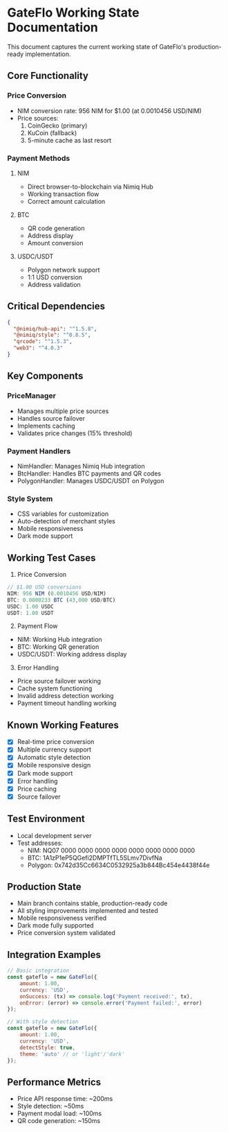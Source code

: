 # GateFlo Working State Documentation

This document captures the current working state of GateFlo's production-ready implementation.

## Core Functionality

### Price Conversion
- NIM conversion rate: 956 NIM for $1.00 (at 0.0010456 USD/NIM)
- Price sources:
  1. CoinGecko (primary)
  2. KuCoin (fallback)
  3. 5-minute cache as last resort

### Payment Methods
1. NIM
   - Direct browser-to-blockchain via Nimiq Hub
   - Working transaction flow
   - Correct amount calculation

2. BTC
   - QR code generation
   - Address display
   - Amount conversion

3. USDC/USDT
   - Polygon network support
   - 1:1 USD conversion
   - Address validation

## Critical Dependencies
```json
{
  "@nimiq/hub-api": "^1.5.8",
  "@nimiq/style": "^0.8.5",
  "qrcode": "^1.5.3",
  "web3": "^4.0.3"
}
```

## Key Components

### PriceManager
- Manages multiple price sources
- Handles source failover
- Implements caching
- Validates price changes (15% threshold)

### Payment Handlers
- NimHandler: Manages Nimiq Hub integration
- BtcHandler: Handles BTC payments and QR codes
- PolygonHandler: Manages USDC/USDT on Polygon

### Style System
- CSS variables for customization
- Auto-detection of merchant styles
- Mobile responsiveness
- Dark mode support

## Working Test Cases

1. Price Conversion
```javascript
// $1.00 USD conversions
NIM: 956 NIM (0.0010456 USD/NIM)
BTC: 0.0000233 BTC (43,000 USD/BTC)
USDC: 1.00 USDC
USDT: 1.00 USDT
```

2. Payment Flow
- NIM: Working Hub integration
- BTC: Working QR generation
- USDC/USDT: Working address display

3. Error Handling
- Price source failover working
- Cache system functioning
- Invalid address detection working
- Payment timeout handling working

## Known Working Features
- [x] Real-time price conversion
- [x] Multiple currency support
- [x] Automatic style detection
- [x] Mobile responsive design
- [x] Dark mode support
- [x] Error handling
- [x] Price caching
- [x] Source failover

## Test Environment
- Local development server
- Test addresses:
  - NIM: NQ07 0000 0000 0000 0000 0000 0000 0000 0000
  - BTC: 1A1zP1eP5QGefi2DMPTfTL5SLmv7DivfNa
  - Polygon: 0x742d35Cc6634C0532925a3b844Bc454e4438f44e

## Production State
- Main branch contains stable, production-ready code
- All styling improvements implemented and tested
- Mobile responsiveness verified
- Dark mode fully supported
- Price conversion system validated

## Integration Examples
```javascript
// Basic integration
const gateflo = new GateFlo({
    amount: 1.00,
    currency: 'USD',
    onSuccess: (tx) => console.log('Payment received:', tx),
    onError: (error) => console.error('Payment failed:', error)
});

// With style detection
const gateflo = new GateFlo({
    amount: 1.00,
    currency: 'USD',
    detectStyle: true,
    theme: 'auto' // or 'light'/'dark'
});
```

## Performance Metrics
- Price API response time: ~200ms
- Style detection: ~50ms
- Payment modal load: ~100ms
- QR code generation: ~150ms

